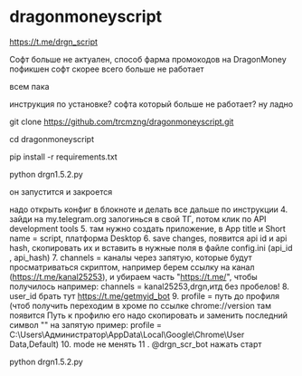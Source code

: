 # dragonmoneyscript
https://t.me/drgn_script

Софт больше не актуален, способ фарма промокодов на DragonMoney пофикшен
софт скорее всего больше не работает

всем пака


инструкция по установке? софта который больше не работает? ну ладно

git clone https://github.com/trcmzng/dragonmoneyscript.git

cd dragonmoneyscript

pip install -r requirements.txt

python drgn1.5.2.py

он запустится и закроется

надо открыть конфиг в блокноте и делать все дальше по инструкции
4. зайди на my.telegram.org залогинься в свой ТГ, потом клик по API development tools
5. там нужно создать приложение, в App title и Short name = script, платформа Desktop
6. save changes, появится api id и  api hash, скопировать их и вставить в нужные поля в файле config.ini (api_id , api_hash)
7. channels = каналы через запятую, которые будут просматриваться скриптом,   например берем ссылку на канал (https://t.me/kanal25253),  и убираем часть "https://t.me/",  чтобы получилось например: channels = kanal25253,drgn,итд  без пробелов!
8. user_id брать тут https://t.me/getmyid_bot
9. profile = путь до профиля (чтоб получить переходим в хроме по ссылке chrome://version там появится Путь к профилю его надо скопировать и заменить последний символ "\" на запятую пример: profile = C:\\Users\\Администратор\\AppData\\Local\\Google\\Chrome\\User Data,Default)
10. mode не менять
11 . @drgn_scr_bot нажать старт

python drgn1.5.2.py

